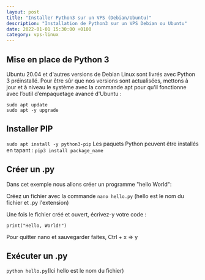 ```yaml
---
layout: post
title: "Installer Python3 sur un VPS (Debian/Ubuntu)"
description: "Installation de Python3 sur un VPS Debian ou Ubuntu"
date: 2022-01-01 15:30:00 +0100
category: vps-linux
---
```


## Mise en place de Python 3

Ubuntu 20.04 et d'autres versions de Debian Linux sont livrés avec Python 3 préinstallé. Pour être sûr que nos versions sont actualisées, mettons à jour et à niveau le système avec la commande apt pour qu'il fonctionne avec l’outil d’empaquetage avancé d'Ubuntu :

```
sudo apt update
sudo apt -y upgrade
```
## Installer PIP

```sudo apt install -y python3-pip```
Les paquets Python peuvent être installés en tapant :
```pip3 install package_name```

## Créer un .py

Dans cet exemple nous allons créer un programme "hello World":

Créez un fichier avec la commande `nano hello.py` (hello est le nom du fichier et .py l'extension)

Une fois le fichier créé et ouvert, écrivez-y votre code :

```print("Hello, World!")```

Pour quitter nano et sauvegarder faites, Ctrl + x => y

## Exécuter un .py
 ```python hello.py```(Ici hello est le nom du fichier)
 

